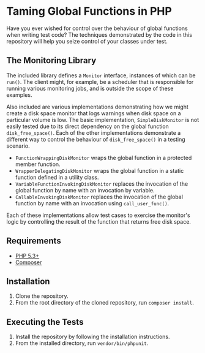 # Taming Global Functions in PHP

Have you ever wished for control over the behaviour of global functions when writing test code? The techniques demonstrated by the code in this repository will help you seize control of your classes under test.

## The Monitoring Library

The included library defines a `Monitor` interface, instances of which can be `run()`. The client might, for example, be a scheduler that is responsible for running various monitoring jobs, and is outside the scope of these examples.

Also included are various implementations demonstrating how we might create a disk space monitor that logs warnings when disk space on a particular volume is low. The basic implementation, `SimpleDiskMonitor` is not easily tested due to its direct dependency on the global function `disk_free_space()`. Each of the other implementations demonstrate a different way to control the behaviour of `disk_free_space()` in a testing scenario.

* `FunctionWrappingDiskMonitor` wraps the global function in a protected member function.
* `WrapperDelegatingDiskMonitor` wraps the global function in a static function defined in a utility class.
* `VariableFunctionInvokingDiskMonitor` replaces the invocation of the global function by name with an invocation by variable.
* `CallableInvokingDiskMonitor` replaces the invocation of the global function by name with an invocation using `call_user_func()`.

Each of these implementations allow test cases to exercise the monitor's logic by controlling the result of the function that returns free disk space.

## Requirements
* [PHP 5.3+](http://php.net)
* [Composer](http://getcomposer.org)

## Installation
1. Clone the repository.
2. From the root directory of the cloned repository, run `composer install`.

## Executing the Tests
1. Install the repository by following the installation instructions.
1. From the installed directory, run `vendor/bin/phpunit`.
